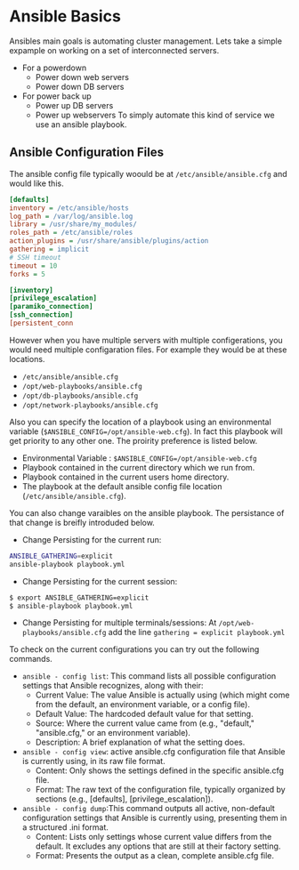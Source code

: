 # Ansible Basics 
Ansibles main goals is automating cluster management. Lets take a simple expample on working on a set of interconnected servers. 
- For a powerdown
  - Power down web servers
  - Power down DB servers
 - For power back up
   - Power up DB servers
   - Power up webservers
To simply automate this kind of service we use an ansible playbook.


## Ansible Configuration Files

The ansible config file typically woould be at `/etc/ansible/ansible.cfg` and would like this.

``` cfg
[defaults]
inventory = /etc/ansible/hosts
log_path = /var/log/ansible.log
library = /usr/share/my_modules/
roles_path = /etc/ansible/roles
action_plugins = /usr/share/ansible/plugins/action
gathering = implicit
# SSH timeout
timeout = 10
forks = 5

[inventory]
[privilege_escalation]
[paramiko_connection]
[ssh_connection]
[persistent_conn
```

However when you have multiple servers with multiple configerations,  you would need multiple configaration files. For example they would be at these locations. 

- `/etc/ansible/ansible.cfg` 
- `/opt/web-playbooks/ansible.cfg `
- `/opt/db-playbooks/ansible.cfg`
- `/opt/network-playbooks/ansible.cfg`

Also you can specify the location of a playbook using an environmental variable (`$ANSIBLE_CONFIG=/opt/ansible-web.cfg`). In fact this playbook will get priority to any other one. The proirity preference is listed below. 

- Environmental Variable : `$ANSIBLE_CONFIG=/opt/ansible-web.cfg`
- Playbook contained in the current directory which we run from.
- Playbook contained in the current users home directory.
- The playbook at the default ansible config file location (`/etc/ansible/ansible.cfg`). 

You can also change varaibles on the ansible playbook. The persistance of that change is breifly introduded below.

- Change Persisting for the current run:
``` bash 
ANSIBLE_GATHERING=explicit
ansible-playbook playbook.yml
```
- Change Persisting for the current session:
``` bash 
$ export ANSIBLE_GATHERING=explicit
$ ansible-playbook playbook.yml
```
- Change Persisting for multiple terminals/sessions:
At `/opt/web-playbooks/ansible.cfg` add the line  `gathering = explicit playbook.yml`

To check on the current configurations you can try out the following commands. 
  
- `ansible - config list`: This command lists all possible configuration settings that Ansible recognizes, along with their: 
  - Current Value: The value Ansible is actually using (which might come from the default, an environment variable, or a config file).
  - Default Value: The hardcoded default value for that setting.
  - Source: Where the current value came from (e.g., "default," "ansible.cfg," or an environment variable).
  - Description: A brief explanation of what the setting does.
- `ansible - config view`: active ansible.cfg configuration file that Ansible is currently using, in its raw file format.
  - Content: Only shows the settings defined in the specific ansible.cfg file.
  - Format: The raw text of the configuration file, typically organized by sections (e.g., [defaults], [privilege_escalation]).
- `ansible - config dump`:This command outputs all active, non-default configuration settings that Ansible is currently using, presenting them in a structured .ini format.
  - Content: Lists only settings whose current value differs from the default. It excludes any options that are still at their factory setting.
  - Format: Presents the output as a clean, complete ansible.cfg file.







